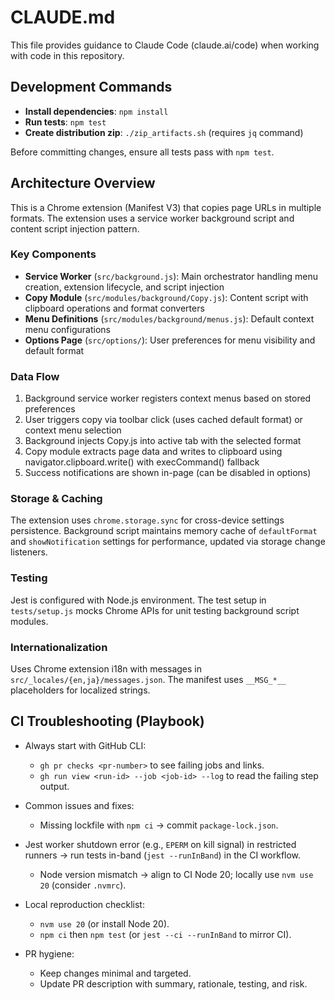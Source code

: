 # CLAUDE.md

This file provides guidance to Claude Code (claude.ai/code) when working with code in this repository.

## Development Commands

- **Install dependencies**: `npm install`
- **Run tests**: `npm test`
- **Create distribution zip**: `./zip_artifacts.sh` (requires `jq` command)

Before committing changes, ensure all tests pass with `npm test`.

## Architecture Overview

This is a Chrome extension (Manifest V3) that copies page URLs in multiple formats. The extension uses a service worker background script and content script injection pattern.

### Key Components

- **Service Worker** (`src/background.js`): Main orchestrator handling menu creation, extension lifecycle, and script injection
- **Copy Module** (`src/modules/background/Copy.js`): Content script with clipboard operations and format converters
- **Menu Definitions** (`src/modules/background/menus.js`): Default context menu configurations
- **Options Page** (`src/options/`): User preferences for menu visibility and default format

### Data Flow

1. Background service worker registers context menus based on stored preferences
2. User triggers copy via toolbar click (uses cached default format) or context menu selection
3. Background injects Copy.js into active tab with the selected format
4. Copy module extracts page data and writes to clipboard using navigator.clipboard.write() with execCommand() fallback
5. Success notifications are shown in-page (can be disabled in options)

### Storage & Caching

The extension uses `chrome.storage.sync` for cross-device settings persistence. Background script maintains memory cache of `defaultFormat` and `showNotification` settings for performance, updated via storage change listeners.

### Testing

Jest is configured with Node.js environment. The test setup in `tests/setup.js` mocks Chrome APIs for unit testing background script modules.

### Internationalization

Uses Chrome extension i18n with messages in `src/_locales/{en,ja}/messages.json`. The manifest uses `__MSG_*__` placeholders for localized strings.

## CI Troubleshooting (Playbook)

- Always start with GitHub CLI:
  - `gh pr checks <pr-number>` to see failing jobs and links.
  - `gh run view <run-id> --job <job-id> --log` to read the failing step output.

- Common issues and fixes:
  - Missing lockfile with `npm ci` → commit `package-lock.json`.
- Jest worker shutdown error (e.g., `EPERM` on kill signal) in restricted runners → run tests in-band (`jest --runInBand`) in the CI workflow.
  - Node version mismatch → align to CI Node 20; locally use `nvm use 20` (consider `.nvmrc`).

- Local reproduction checklist:
  - `nvm use 20` (or install Node 20).
  - `npm ci` then `npm test` (or `jest --ci --runInBand` to mirror CI).

- PR hygiene:
  - Keep changes minimal and targeted.
  - Update PR description with summary, rationale, testing, and risk.
